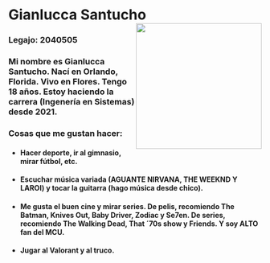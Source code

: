 # Gianlucca Santucho <img src="https://i.postimg.cc/G3kfZdjM/Whats-App-Image-2022-04-02-at-12-53-18-PM.jpg" alt="" width="250" height="auto" align="right">

### Legajo: 2040505 ###

### Mi nombre es Gianlucca Santucho. Nací en Orlando, Florida. Vivo en Flores. Tengo 18 años. Estoy haciendo la carrera (Ingenería en Sistemas) desde 2021. ###

### Cosas que me gustan hacer: ###
 - #### Hacer deporte, ir al gimnasio, mirar fútbol, etc. ####
 - #### Escuchar música variada (AGUANTE NIRVANA, THE WEEKND Y LAROI) y tocar la guitarra (hago música desde chico). ####
 - #### Me gusta el buen cine y mirar series. De pelis, recomiendo The Batman, Knives Out, Baby Driver, Zodiac y Se7en. De series, recomiendo The Walking Dead, That ´70s show y Friends. Y soy ALTO fan del MCU. ####
 - #### Jugar al Valorant y al truco. ####










